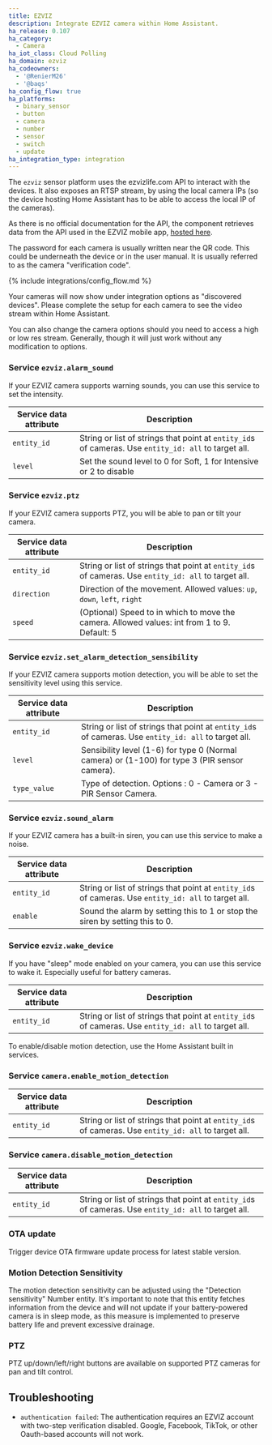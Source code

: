 ```yaml
---
title: EZVIZ
description: Integrate EZVIZ camera within Home Assistant.
ha_release: 0.107
ha_category:
  - Camera
ha_iot_class: Cloud Polling
ha_domain: ezviz
ha_codeowners:
  - '@RenierM26'
  - '@baqs'
ha_config_flow: true
ha_platforms:
  - binary_sensor
  - button
  - camera
  - number
  - sensor
  - switch
  - update
ha_integration_type: integration
---
```


The `ezviz` sensor platform uses the ezvizlife.com API to interact with the devices.
It also exposes an RTSP stream, by using the local camera IPs (so the device hosting Home Assistant has to be able to access the local IP of the cameras).

As there is no official documentation for the API, the component retrieves data from the API used in the EZVIZ mobile app, [hosted here](https://apiieu.ezvizlife.com).

The password for each camera is usually written near the QR code. This could be underneath the device or in the user manual. It is usually referred to as the camera "verification code".

{% include integrations/config_flow.md %}

Your cameras will now show under integration options as "discovered devices". Please complete the setup for each camera to see the video stream within Home Assistant.

You can also change the camera options should you need to access a high or low res stream. Generally, though it will just work without any modification to options.

### Service `ezviz.alarm_sound`

If your EZVIZ camera supports warning sounds, you can use this service to set the intensity.

| Service data attribute | Description |
| -----------------------| ----------- |
| `entity_id` | String or list of strings that point at `entity_id`s of cameras. Use `entity_id: all` to target all. |
| `level` | 	Set the sound level to 0 for Soft, 1 for Intensive or 2 to disable |

### Service `ezviz.ptz`

If your EZVIZ camera supports PTZ, you will be able to pan or tilt your camera.

| Service data attribute | Description |
| -----------------------| ----------- |
| `entity_id` | String or list of strings that point at `entity_id`s of cameras. Use `entity_id: all` to target all. |
| `direction` | 	Direction of the movement. Allowed values: `up`, `down`, `left`, `right` |
| `speed` | (Optional) Speed to in which to move the camera. Allowed values: int from 1 to 9. Default: 5 |

### Service `ezviz.set_alarm_detection_sensibility`

If your EZVIZ camera supports motion detection, you will be able to set the sensitivity level using this service.

| Service data attribute | Description |
| -----------------------| ----------- |
| `entity_id` | String or list of strings that point at `entity_id`s of cameras. Use `entity_id: all` to target all. |
| `level` | Sensibility level (1-6) for type 0 (Normal camera) or (1-100) for type 3 (PIR sensor camera). |
| `type_value` | Type of detection. Options : 0 - Camera or 3 - PIR Sensor Camera. |

### Service `ezviz.sound_alarm`

If your EZVIZ camera has a built-in siren, you can use this service to make a noise.

| Service data attribute | Description |
| -----------------------| ----------- |
| `entity_id` | String or list of strings that point at `entity_id`s of cameras. Use `entity_id: all` to target all. |
| `enable` | Sound the alarm by setting this to 1 or stop the siren by setting this to 0. |

### Service `ezviz.wake_device`

If you have "sleep" mode enabled on your camera, you can use this service to wake it. Especially useful for battery cameras.

| Service data attribute | Description |
| -----------------------| ----------- |
| `entity_id` | String or list of strings that point at `entity_id`s of cameras. Use `entity_id: all` to target all. |

To enable/disable motion detection, use the Home Assistant built in services. 

### Service `camera.enable_motion_detection`

| Service data attribute | Description |
| -----------------------| ----------- |
| `entity_id` | String or list of strings that point at `entity_id`s of cameras. Use `entity_id: all` to target all. |

### Service `camera.disable_motion_detection`

| Service data attribute | Description |
| -----------------------| ----------- |
| `entity_id` | String or list of strings that point at `entity_id`s of cameras. Use `entity_id: all` to target all. |

### OTA update

Trigger device OTA firmware update process for latest stable version.

### Motion Detection Sensitivity

The motion detection sensitivity can be adjusted using the "Detection sensitivity" Number entity. It's important to note that this entity fetches information from the device and will not update if your battery-powered camera is in sleep mode, as this measure is implemented to preserve battery life and prevent excessive drainage.

### PTZ

PTZ up/down/left/right buttons are available on supported PTZ cameras for pan and tilt control.

## Troubleshooting

- `authentication failed`: The authentication requires an EZVIZ account with two-step verification disabled. Google, Facebook, TikTok, or other Oauth-based accounts will not work.

